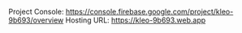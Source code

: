 Project Console: https://console.firebase.google.com/project/kleo-9b693/overview
Hosting URL: https://kleo-9b693.web.app